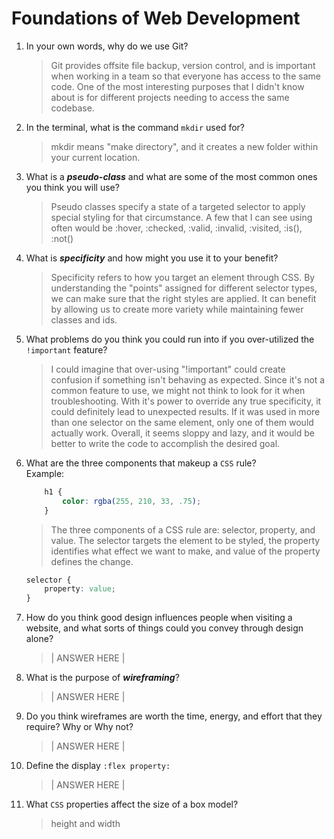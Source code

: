 # Foundations of Web Development
01. In your own words, why do we use Git?
    > Git provides offsite file backup, version control, and is important when working in a team so that everyone has access to the same code.
    One of the most interesting purposes that I didn't know about is for different projects needing to access the same codebase.

02. In the terminal, what is the command `mkdir` used for?
    > mkdir means "make directory", and it creates a new folder within your current location.

03. What is a ***pseudo-class*** and what are some of the most common ones you think you will use?
    > Pseudo classes specify a state of a targeted selector to apply special styling for that circumstance.
    A few that I can see using often would be :hover, :checked, :valid, :invalid, :visited, :is(), :not()

04. What is ***specificity*** and how might you use it to your benefit?
    > Specificity refers to how you target an element through CSS. By understanding the "points" assigned for different selector types, we can make sure that the right styles are applied. It can benefit by allowing us to create more variety while maintaining fewer classes and ids.
    

05. What problems do you think you could run into if you over-utilized the `!important` feature?
    > I could imagine that over-using "!important" could create confusion if something isn't behaving as expected. Since it's not a common feature to use, we might not think to look for it when troubleshooting.
    With it's power to override any true specificity, it could definitely lead to unexpected results. If it was used in more than one selector on the same element, only one of them would actually work.
    Overall, it seems sloppy and lazy, and it would be better to write the code to accomplish the desired goal.

06. What are the three components that makeup a `CSS` rule? <br> Example:

    ```css
        h1 {
            color: rgba(255, 210, 33, .75);
        }
    ```

    > The three components of a CSS rule are: selector, property, and value.
    The selector targets the element to be styled, the property identifies what effect we want to make, and value of the property defines the change.
    ```css
    selector {
        property: value;
    }
    ```

07. How do you think good design influences people when visiting a website, and what sorts of things could you convey through design alone?
    > | ANSWER HERE |

08. What is the purpose of ***wireframing***?
    > | ANSWER HERE |

09. Do you think wireframes are worth the time, energy, and effort that they require? Why or Why not?
    > | ANSWER HERE |

10. Define the display `:flex property:`
    > | ANSWER HERE |

11. What `CSS` properties affect the size of a box model?
    > height and width
